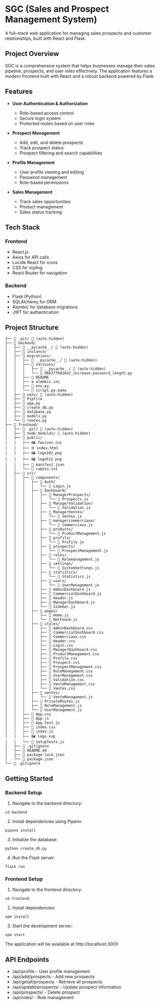 # SGC (Sales and Prospect Management System)

A full-stack web application for managing sales prospects and customer relationships, built with React and Flask.

## Project Overview

SGC is a comprehensive system that helps businesses manage their sales pipeline, prospects, and user roles effectively. The application features a modern frontend built with React and a robust backend powered by Flask.

## Features

- **User Authentication & Authorization**
  - Role-based access control
  - Secure login system
  - Protected routes based on user roles

- **Prospect Management**
  - Add, edit, and delete prospects
  - Track prospect status
  - Prospect filtering and search capabilities

- **Profile Management**
  - User profile viewing and editing
  - Password management
  - Role-based permissions

- **Sales Management**
  - Track sales opportunities
  - Product management
  - Sales status tracking

## Tech Stack

### Frontend
- React.js
- Axios for API calls
- Lucide React for icons
- CSS for styling
- React Router for navigation

### Backend
- Flask (Python)
- SQLAlchemy for ORM
- Alembic for database migrations
- JWT for authentication

## Project Structure

```
├── 📁 .git/ 🚫 (auto-hidden)
├── 📁 backend/
│   ├── 📁 __pycache__/ 🚫 (auto-hidden)
│   ├── 📁 instance/
│   ├── 📁 migrations/
│   │   ├── 📁 __pycache__/ 🚫 (auto-hidden)
│   │   ├── 📁 versions/
│   │   │   ├── 📁 __pycache__/ 🚫 (auto-hidden)
│   │   │   └── 🐍 86b277b816e2_increase_password_length.py
│   │   ├── 📖 README
│   │   ├── ⚙️ alembic.ini
│   │   ├── 🐍 env.py
│   │   └── 📄 script.py.mako
│   ├── 📁 venv/ 🚫 (auto-hidden)
│   ├── 📄 Pipfile
│   ├── 🐍 app.py
│   ├── 🐍 create_db.py
│   ├── 🐍 database.py
│   ├── 🐍 models.py
│   └── 🐍 routes.py
├── 📁 frontend/
│   ├── 📁 .git/ 🚫 (auto-hidden)
│   ├── 📁 node_modules/ 🚫 (auto-hidden)
│   ├── 📁 public/
│   │   ├── 🖼️ favicon.ico
│   │   ├── 🌐 index.html
│   │   ├── 🖼️ logo192.png
│   │   ├── 🖼️ logo512.png
│   │   ├── 📄 manifest.json
│   │   └── 📄 robots.txt
│   ├── 📁 src/
│   │   ├── 📁 components/
│   │   │   ├── 📁 Auth/
│   │   │   │   └── 📄 Login.js
│   │   │   ├── 📁 Dashboard/
│   │   │   │   ├── 📁 ManagerProspects/
│   │   │   │   │   └── 📄 Prospects.js
│   │   │   │   ├── 📁 ManagerValidation/
│   │   │   │   │   └── 📄 Validation.js
│   │   │   │   ├── 📁 ManagerVentes/
│   │   │   │   │   └── 📄 Ventes.js
│   │   │   │   ├── 📁 managercommerciaux/
│   │   │   │   │   └── 📄 commerciaux.js
│   │   │   │   ├── 📁 products/
│   │   │   │   │   └── 📄 ProductManagement.js
│   │   │   │   ├── 📁 profils/
│   │   │   │   │   └── 📄 Profile.js
│   │   │   │   ├── 📁 prospects/
│   │   │   │   │   └── 📄 ProspectManagement.js
│   │   │   │   ├── 📁 roles/
│   │   │   │   │   └── 📄 Rolemanagement.js
│   │   │   │   ├── 📁 settings/
│   │   │   │   │   └── 📄 SystemSettings.js
│   │   │   │   ├── 📁 statistics/
│   │   │   │   │   └── 📄 Statistics.js
│   │   │   │   ├── 📁 users/
│   │   │   │   │   └── 📄 UserManagement.js
│   │   │   │   ├── 📄 AdminDashboard.js
│   │   │   │   ├── 📄 CommercialDashboard.js
│   │   │   │   ├── 📄 Header.js
│   │   │   │   ├── 📄 ManagerDashboard.js
│   │   │   │   └── 📄 Sidebar.js
│   │   │   ├── 📁 pages/
│   │   │   │   ├── 📄 Home.js
│   │   │   │   └── 📄 NotFound.js
│   │   │   ├── 📁 styles/
│   │   │   │   ├── 🎨 AdminDashboard.css
│   │   │   │   ├── 🎨 CommercialDashboard.css
│   │   │   │   ├── 🎨 Commerciaux.css
│   │   │   │   ├── 🎨 Header.css
│   │   │   │   ├── 🎨 Login.css
│   │   │   │   ├── 🎨 ManagerDashboard.css
│   │   │   │   ├── 🎨 ProductManagement.css
│   │   │   │   ├── 🎨 Profile.css
│   │   │   │   ├── 🎨 Prospect.css
│   │   │   │   ├── 🎨 ProspectManagement.css
│   │   │   │   ├── 🎨 RoleManegement.css
│   │   │   │   ├── 🎨 UserManagement.css
│   │   │   │   ├── 🎨 Validation.css
│   │   │   │   ├── 🎨 VenteManagement.css
│   │   │   │   └── 🎨 Ventes.css
│   │   │   ├── 📁 ventes/
│   │   │   │   └── 📄 VenteManagement.js
│   │   │   ├── 📄 PrivateRoutes.js
│   │   │   ├── 📄 RoleManagement.js
│   │   │   └── 📄 UserManagement.js
│   │   ├── 🎨 App.css
│   │   ├── 📄 App.js
│   │   ├── 📄 App.test.js
│   │   ├── 🎨 index.css
│   │   ├── 📄 index.js
│   │   ├── 🖼️ logo.svg
│   │   └── 📄 setupTests.js
│   ├── 🚫 .gitignore
│   ├── 📖 README.md
│   ├── 📄 package-lock.json
│   └── 📄 package.json
└── 🚫 .gitignore
```

## Getting Started
### Backend Setup
1. Navigate to the backend directory:
```
cd backend
```
2. Install dependencies using Pipenv:
```
pipenv install
```
3. Initialize the database:
```
python create_db.py
```
4. Run the Flask server:
```
flask run
```
### Frontend Setup
1. Navigate to the frontend directory:
```
cd frontend
```
2. Install dependencies:
```
npm install
```
3. Start the development server:
```
npm start
```
The application will be available at http://localhost:3000

## API Endpoints
- /api/profile - User profile management
- /api/add/prospects - Add new prospects
- /api/getall/prospects - Retrieve all prospects
- /api/update/prospects/<id> - Update prospect information
- /api/prospects/<id> - Delete prospect
- /api/roles/<role> - Role management